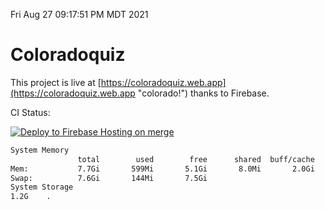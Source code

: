 Fri Aug 27 09:17:51 PM MDT 2021

# Coloradoquiz


This project is live at [https://coloradoquiz.web.app](https://coloradoquiz.web.app "colorado!") thanks to Firebase.

CI Status: 

[![Deploy to Firebase Hosting on merge](https://github.com/teamkushal/coloradoquiz/actions/workflows/firebase-hosting-merge.yml/badge.svg)](https://github.com/teamkushal/coloradoquiz/actions/workflows/firebase-hosting-merge.yml)

```bash
System Memory
               total        used        free      shared  buff/cache   available
Mem:           7.7Gi       599Mi       5.1Gi       8.0Mi       2.0Gi       6.8Gi
Swap:          7.6Gi       144Mi       7.5Gi
System Storage
1.2G	.
```
